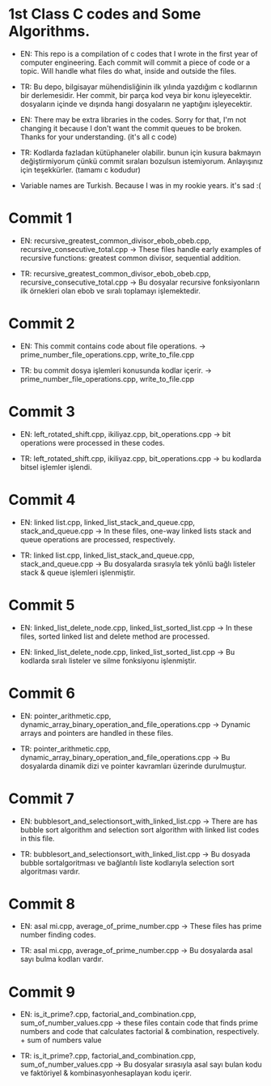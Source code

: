# 1st Class C codes and Some Algorithms.

- EN: This repo is a compilation of c codes that I wrote in the first year of computer engineering. Each commit will commit a piece of code or a topic. Will handle what files do what, inside and outside the files.

- TR: Bu depo, bilgisayar mühendisliğinin ilk yılında yazdığım c kodlarının bir derlemesidir. Her commit, bir parça kod veya bir konu işleyecektir. dosyaların içinde ve dışında hangi dosyaların ne yaptığını işleyecektir.

- EN: There may be extra libraries in the codes. Sorry for that, I'm not changing it because I don't want the commit queues to be broken. Thanks for your understanding. (it's all c code)

- TR: Kodlarda fazladan kütüphaneler olabilir. bunun için kusura bakmayın değiştirmiyorum çünkü commit sıraları bozulsun istemiyorum. Anlayışınız için teşekkürler. (tamamı c kodudur)

- Variable names are  Turkish. Because I was in my rookie years. it's sad :(

# Commit 1


- EN: recursive_greatest_common_divisor_ebob_obeb.cpp, recursive_consecutive_total.cpp -> These files handle early examples of recursive functions: greatest common divisor, sequential addition.


- TR: recursive_greatest_common_divisor_ebob_obeb.cpp, recursive_consecutive_total.cpp -> Bu dosyalar recursive fonksiyonların ilk örnekleri olan ebob ve sıralı toplamayı işlemektedir.



# Commit 2


- EN: This commit contains code about file operations. -> prime_number_file_operations.cpp, write_to_file.cpp

- TR: bu commit dosya işlemleri konusunda kodlar içerir. -> prime_number_file_operations.cpp, write_to_file.cpp


# Commit 3

- EN: left_rotated_shift.cpp, ikiliyaz.cpp, bit_operations.cpp -> bit operations were processed in these codes.

- TR: left_rotated_shift.cpp, ikiliyaz.cpp, bit_operations.cpp -> bu kodlarda bitsel işlemler işlendi.

# Commit 4 

- EN: linked list.cpp, linked_list_stack_and_queue.cpp, stack_and_queue.cpp -> In these files, one-way linked lists stack and queue operations are processed, respectively.

- TR: linked list.cpp, linked_list_stack_and_queue.cpp, stack_and_queue.cpp -> Bu dosyalarda sırasıyla tek yönlü bağlı listeler stack & queue işlemleri işlenmiştir.

# Commit 5

- EN: linked_list_delete_node.cpp, linked_list_sorted_list.cpp ->  In these files, sorted linked list and delete method are processed.

- EN: linked_list_delete_node.cpp, linked_list_sorted_list.cpp -> Bu kodlarda sıralı listeler ve silme fonksiyonu işlenmiştir.

# Commit 6

- EN: pointer_arithmetic.cpp, dynamic_array_binary_operation_and_file_operations.cpp -> Dynamic arrays and pointers are handled in these files.

- TR: pointer_arithmetic.cpp, dynamic_array_binary_operation_and_file_operations.cpp -> Bu dosyalarda dinamik dizi ve pointer kavramları üzerinde durulmuştur.

# Commit 7

- EN: bubblesort_and_selectionsort_with_linked_list.cpp -> There are has bubble  sort algorithm and selection sort algorithm with linked list codes in this file.

- TR: bubblesort_and_selectionsort_with_linked_list.cpp -> Bu dosyada bubble sortalgoritması ve bağlantılı liste kodlarıyla  selection sort algoritması vardır.

# Commit 8 

- EN: asal mi.cpp, average_of_prime_number.cpp -> These files has prime number finding codes.

- TR: asal mi.cpp, average_of_prime_number.cpp ->  Bu dosyalarda asal sayı bulma kodları vardır.

# Commit 9

- EN: is_it_prime?.cpp, factorial_and_combination.cpp, sum_of_number_values.cpp -> these files contain code that finds prime numbers and code that calculates factorial & combination, respectively. + sum of numbers value

- TR: is_it_prime?.cpp, factorial_and_combination.cpp, sum_of_number_values.cpp  -> Bu dosyalar sırasıyla asal sayı bulan kodu ve faktöriyel & kombinasyonhesaplayan kodu içerir.